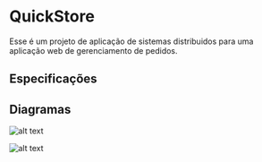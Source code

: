 # QuickStore
Esse é um projeto de aplicação de sistemas distribuidos para uma aplicação web de gerenciamento de pedidos.

## Especificações

## Diagramas

![alt text](https://github.com/Projeto-SD/QuickStore/blob/main/Projeto%20distribuidos.png)


![alt text](https://github.com/Projeto-SD/QuickStore/blob/main/UML%20SD.png)
